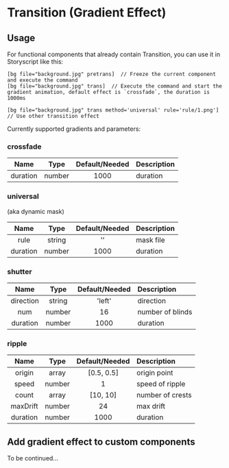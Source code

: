 # Transition (Gradient Effect)

## Usage

For functional components that already contain Transition, you can use it in Storyscript like this:

```storyscript
[bg file="background.jpg" pretrans]  // Freeze the current component and execute the command
[bg file="background.jpg" trans]  // Execute the command and start the gradient animation, default effect is `crossfade`, the duration is 1000ms

[bg file="background.jpg" trans method='universal' rule='rule/1.png'] // Use other transition effect
```

Currently supported gradients and parameters:

### crossfade

|    Name     |   Type    |    Default/Needed    | Description
| :-------: | :-----: | :----------: | :--------------
|   duration    | number  |      1000      | duration

### universal

(aka dynamic mask)

|    Name     |   Type    |    Default/Needed    | Description
| :-------: | :-----: | :----------: | :--------------
|   rule    | string  |      ''      | mask file
|   duration    | number  |      1000      | duration

### shutter

|    Name     |   Type    |    Default/Needed    | Description
| :-------: | :-----: | :----------: | :--------------
|   direction    | string  |      'left'      | direction
|   num    | number  |      16      | number of blinds
|   duration    | number  |      1000      | duration

### ripple

|    Name     |   Type    |    Default/Needed    | Description
| :-------: | :-----: | :----------: | :--------------
|   origin    | array<number>  |      [0.5, 0.5]      | origin point
|   speed    | number  |      1      | speed of ripple
|   count    | array<number>  |     [10, 10]     | number of crests
|   maxDrift    | number  |      24      | max drift
|   duration    | number  |      1000      | duration


## Add gradient effect to custom components

To be continued...
